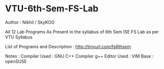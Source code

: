 VTU-6th-Sem-FS-Lab
==================
Author : Nikhil / SkyKOG

All 12 Lab Programs As Present in the syllabus of 6th Sem ISE FS Lab as per VTU Syllabus

List of Programs and Description : http://tinyurl.com/fs6thsem

Notes : 
Compiler Used : GNU C++ Compiler g++
Editor Used : VIM
Base : openSUSE 